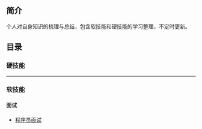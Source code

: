 ##  简介

​	个人对自身知识的梳理与总结，包含软技能和硬技能的学习整理，不定时更新。

##  目录

### 	硬技能

---

### 	软技能

#### 		面试

   - [程序员面试](/软实力/面试/程序员面试.md)

     



​	





